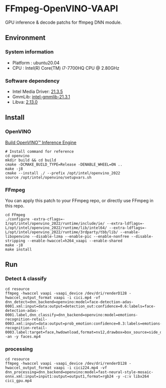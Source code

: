 # FFmpeg-OpenVINO-VAAPI
GPU inference & decode patchs for ffmpeg DNN module.

## Environment
### System information
- Platform : ubuntu20.04
- CPU : Intel(R) Core(TM) i7-7700HQ CPU @ 2.80GHz
### Software dependency
- Intel Media Driver: [21.3.5](https://github.com/intel/media-driver/releases/tag/intel-media-21.3.5)
- GmmLib: [intel-gmmlib-21.3.1](https://github.com/intel/gmmlib/releases/tag/intel-gmmlib-21.3.1)
- Libva: [2.13.0](https://github.com/intel/libva/releases/tag/2.13.0)

## Install
### OpenVINO
[Build OpenVINO™ Inference Engine](https://github.com/openvinotoolkit/openvino/wiki/BuildingCode#build-openvino-inference-engine)
```
# Install command for reference
cd openvino
mkdir build && cd build
cmake -DCMAKE_BUILD_TYPE=Release -DENABLE_WHEEL=ON ..
make -j8
cmake --install ./ --prefix /opt/intel/openvino_2022
source /opt/intel/openvino/setupvars.sh
```
### FFmpeg
You can apply this patch to your FFmpeg repo, or directly use FFmpeg in this repo. 
```
cd FFmpeg
./configure -extra-cflags=-I/opt/intel/openvino_2022/runtime/include/ie/ --extra-ldflags=-L/opt/intel/openvino_2022/runtime/lib/intel64/ --extra-ldflags=-L/opt/intel/openvino_2022/runtime/3rdparty/tbb/lib/ --enable-libopenvino --disable-lzma --enable-pic --enable-nonfree --disable-stripping --enable-hwaccel=h264_vaapi --enable-shared
make -j8
make install
```

## Run

### Detect & classify
```
cd resource
ffmpeg -hwaccel vaapi -vaapi_device /dev/dri/renderD128 -hwaccel_output_format vaapi -i cici.mp4 -vf dnn_detect=dnn_backend=openvino:model=face-detection-adas-0001.xml:input=data:output=detection_out:confidence=0.6:labels=face-detection-adas-0001.label,dnn_classify=dnn_backend=openvino:model=emotions-recognition-retail-0003.xml:input=data:output=prob_emotion:confidence=0.3:labels=emotions-recognition-retail-0003.label:target=face,hwdownload,format=nv12,drawbox=box_source=side_data_detection_bboxes:t=5:color=red,drawtext=text_source=side_data_detection_bboxes:fontcolor=red:fontsize=30 -an -y faces.mp4
```
### processing
```
cd resource
ffmpeg -hwaccel vaapi -vaapi_device /dev/dri/renderD128 -hwaccel_output_format vaapi -i cici224.mp4 -vf dnn_processing=dnn_backend=openvino:model=fast-neural-style-mosaic-onnx.xml:input=input1:output=output1,format=rgb24 -y -c:v libx264 cici_gpu.mp4
```
